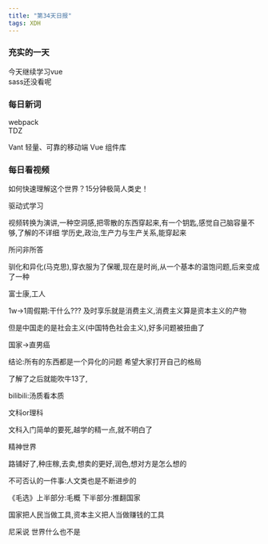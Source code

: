 ```yaml
---
title: "第34天日报"
tags: XDH  
---
```


### 充实的一天
今天继续学习vue  
sass还没看呢

### 每日新词
webpack  
TDZ  

Vant
轻量、可靠的移动端 Vue 组件库

### 每日看视频
如何快速理解这个世界？15分钟极简人类史！

驱动式学习

视频转换为演讲,一种空洞感,把零散的东西穿起来,有一个钥匙,感觉自己脑容量不够,了解的不详细
学历史,政治,生产力与生产关系,能穿起来

所问非所答

驯化和异化(马克思),穿衣服为了保暖,现在是时尚,从一个基本的温饱问题,后来变成了一种

富士康,工人

1w->1周假期:干什么???
及时享乐就是消费主义,消费主义算是资本主义的产物

但是中国走的是社会主义(中国特色社会主义),好多问题被扭曲了

国家->直男癌 

结论:所有的东西都是一个异化的问题
希望大家打开自己的格局

了解了之后就能吹牛13了,

bilibili:汤质看本质

文科or理科

文科入门简单的要死,越学的精一点,就不明白了

精神世界

路铺好了,种庄稼,去卖,想卖的更好,润色,想对方是怎么想的

不可否认的一件事:人文类也是不断进步的

《毛选》上半部分:毛概 下半部分:推翻国家

国家把人民当做工具,资本主义把人当做赚钱的工具

尼采说 世界什么也不是


